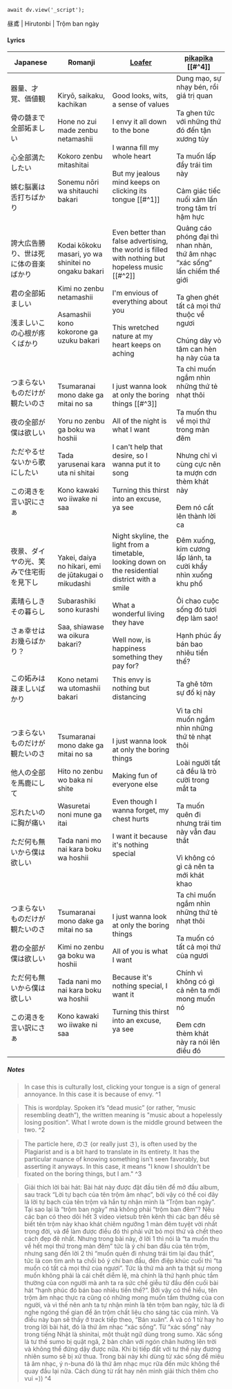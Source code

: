 ```dataviewjs
await dv.view('_script');
```
昼鳶 | Hirutonbi | Trộm ban ngày
#### Lyrics

| Japanese                                                                   | Romanji                                                                                                                                                    | [Loafer](https://docs.google.com/document/d/153g_6DuZVsZOvDAfa7fE-LChko2vfdMZaPwZhAFByjc)                                                                                                               | [pikapika](https://pikapika-translate.blogspot.com/p/plagiarism.html) [[#^4]]                                                                                                                              |
| -------------------------------------------------------------------------- | ---------------------------------------------------------------------------------------------------------------------------------------------------------- | ------------------------------------------------------------------------------------------------------------------------------------------------------------------------------------------------------- | ---------------------------------------------------------------------------------------------------------------------------------------------------------------------------------------------------------- |
| 器量、才覚、価値観<br><br>骨の髄まで全部妬ましい<br><br>心全部満たしたい<br><br>嫉む脳裏は舌打ちばかり            | Kiryō, saikaku, kachikan<br><br>Hone no zui made zenbu netamashii<br><br>Kokoro zenbu mitashitai<br><br>Sonemu nōri wa shitauchi bakari                    | Good looks, wits, a sense of values<br><br>I envy it all down to the bone<br><br>I wanna fill my whole heart<br><br>But my jealous mind keeps on clicking its tongue [[#^1]]                            | Dung mạo, sự nhạy bén, rồi giá trị quan<br><br>Ta ghen tức với những thứ đó đến tận xương tủy<br><br>Ta muốn lấp đầy trái tim này<br><br>Cảm giác tiếc nuối xâm lấn trong tâm trí hậm hực                  |
| 誇大広告勝り、世は死に体の音楽ばかり<br><br>君の全部妬ましい<br><br>浅ましいこの心根が疼くばかり                   | Kodai kōkoku masari, yo wa shinitei no ongaku bakari<br><br>Kimi no zenbu netamashii<br><br>Asamashii kono kokorone ga uzuku bakari                        | Even better than false advertising, the world is filled with nothing but hopeless music [[#^2]]<br><br>I'm envious of everything about you<br><br>This wretched nature at my heart keeps on aching      | Quảng cáo phóng đại thì nhan nhản, thứ âm nhạc “xác sống” lấn chiếm thế giới<br><br>Ta ghen ghét tất cả mọi thứ thuộc về ngươi<br><br>Chúng dày vò tâm can hèn hạ này của ta                               |
| つまらないものだけが観たいのさ<br><br>夜の全部が僕は欲しい<br><br>ただやるせないから歌にしたい<br><br>この渇きを言い訳にさぁ | Tsumaranai mono dake ga mitai no sa<br><br>Yoru no zenbu ga boku wa hoshii<br><br>Tada yarusenai kara uta ni shitai<br><br>Kono kawaki wo iiwake ni saa    | I just wanna look at only the boring things [[#^3]]<br><br>All of the night is what I want<br><br>I can't help that desire, so I wanna put it to song<br><br>Turning this thirst into an excuse, ya see | Ta chỉ muốn ngắm nhìn những thứ tẻ nhạt thôi<br><br>Ta muốn thu về mọi thứ trong màn đêm<br><br>Nhưng chỉ vì cùng cực nên ta mượn cơn thèm khát này<br><br>Đem nó cất lên thành lời ca                     |
| 夜景、ダイヤの光、笑みで住宅街を見下し<br><br>素晴らしきその暮らし<br><br>さぁ幸せはお幾らばかり？                  | Yakei, daiya no hikari, emi de jūtakugai o mikudashi<br><br>Subarashiki sono kurashi<br><br>Saa, shiawase wa oikura bakari?                                | Night skyline, the light from a timetable, looking down on the residential district with a smile<br><br>What a wonderful living they have<br><br>Well now, is happiness something they pay for?         | Đêm xuống, kim cương lấp lánh, ta cười khẩy nhìn xuống khu phố<br><br>Ôi chao cuộc sống đó tươi đẹp làm sao!<br><br>Hạnh phúc ấy bán bao nhiêu tiền thế?                                                   |
| この妬みは疎ましいばかり                                                               | Kono netami wa utomashii bakari                                                                                                                            | This envy is nothing but distancing                                                                                                                                                                     | Ta ghê tởm sự đố kị này                                                                                                                                                                                    |
| つまらないものだけが観たいのさ<br><br>他人の全部を馬鹿にして<br><br>忘れたいのに胸が痛い<br><br>ただ何も無いから僕は欲しい  | Tsumaranai mono dake ga mitai no sa<br><br>Hito no zenbu wo baka ni shite<br><br>Wasuretai noni mune ga itai<br><br>Tada nani mo nai kara boku wa hoshii   | I just wanna look at only the boring things<br><br>Making fun of everyone else<br><br>Even though I wanna forget, my chest hurts<br><br>I want it because it's nothing special                          | Vì ta chỉ muốn ngắm nhìn những thứ tẻ nhạt thôi<br><br>Loài người tất cả đều là trò cười trong mắt ta<br><br>Ta muốn quên đi nhưng trái tim này vẫn đau thắt<br><br>Vì không có gì cả nên ta mới khát khao |
| つまらないものだけが観たいのさ<br><br>君の全部が僕は欲しい<br><br>ただ何も無いから僕は欲しい<br><br>この渇きを言い訳にさぁ  | Tsumaranai mono dake ga mitai no sa<br><br>Kimi no zenbu ga boku wa hoshii<br><br>Tada nani mo nai kara boku wa hoshii<br><br>Kono kawaki wo iiwake ni saa | I just wanna look at only the boring things<br><br>All of you is what I want<br><br>Because it's nothing special, I want it<br><br>Turning this thirst into an excuse, ya see                           | Ta chỉ muốn ngắm nhìn những thứ tẻ nhạt thôi<br><br>Ta muốn có tất cả mọi thứ của ngươi<br><br>Chính vì không có gì cả nên ta mới mong muốn nó<br><br>Đem cơn thèm khát này ra nói lên điều đó             |
##### Notes
>In case this is culturally lost, clicking your tongue is a sign of general annoyance. In this case it is because of envy. ^1

>This is wordplay. Spoken it’s “dead music” (or rather, “music resembling death”), the written meaning is "music about a hopelessly losing position". What I wrote down is the middle ground between the two. ^2

>The particle here, のさ (or really just さ), is often used by the Plagiarist and is a bit hard to translate in its entirety. It has the particular nuance of knowing something isn't seen favorably, but asserting it anyways. In this case, it means "I know I shouldn't be fixated on the boring things, but I am." ^3

> Giải thích lời bài hát: Bài hát này được đặt đầu tiên để mở đầu album, sau track “Lời tự bạch của tên trộm âm nhạc”, bởi vậy có thể coi đây là lời tự bạch của tên trộm và hắn tự nhận mình là “Trộm ban ngày”. Tại sao lại là “trộm ban ngày” mà không phải “trộm ban đêm”? Nếu các bạn có theo dõi hết 3 video vietsub trên kênh thì các bạn đều sẽ biết tên trộm này khao khát chiêm ngưỡng 1 màn đêm tuyệt vời nhất trong đời, và để làm được điều đó thì phải vứt bỏ mọi thứ và chết theo cách đẹp đẽ nhất. Nhưng trong bài này, ở lời 1 thì nói là “ta muốn thu về hết mọi thứ trong màn đêm” tức là ý chí ban đầu của tên trộm, nhưng sang đến lời 2 thì “muốn quên đi nhưng trái tim lại đau thắt”, tức là con tim anh ta chối bỏ ý chí ban đầu, đến điệp khúc cuối thì “ta muốn có tất cả mọi thứ của ngươi”. Tức là thứ mà anh ta thật sự mong muốn không phải là cái chết diễm lệ, mà chính là thứ hạnh phúc tầm thường của con người mà anh ta ra sức chế giễu từ đầu đến cuối bài hát “hạnh phúc đó bán bao nhiêu tiền thế?”. Bởi vậy có thể hiểu, tên trộm âm nhạc thực ra cũng có những mong muốn tầm thường của con người, và vì thế nên anh ta tự nhận mình là tên trộm ban ngày, tức là đi nghe ngóng thế gian để ăn trộm chất liệu cho sáng tác của mình. Và điều này bạn sẽ thấy ở track tiếp theo, “Bán xuân”. À và có 1 từ hay ho trong lời bài hát, đó là thứ âm nhạc “xác sống”. Từ “xác sống” này trong tiếng Nhật là shinitai, một thuật ngữ dùng trong sumo. Xác sống là tư thế sumo bị quật ngã, 2 bàn chân với ngón chân hướng lên trời và không thể đứng dậy được nữa. Khi bị tiếp đất với tư thế này đương nhiên sumo sẽ bị xử thua. Trong bài này khi dùng từ xác sống để miêu tả âm nhạc, ý n-buna đó là thứ âm nhạc mục rữa đến mức không thể quay đầu lại nữa. Cách dùng từ rất hay nên mình giải thích thêm cho vui =)) ^4